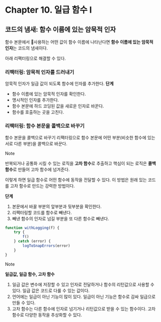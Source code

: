 # Chapter 10. 일급 함수 **I**

## 코드의 냄새: 함수 이름에 있는 암묵적 인자
함수 본문에서 사용하는 어떤 값이 함수 이름에 나타난다면 **함수 이름에 있는 암묵적 인자**는 코드의 냄새이다.

아래 리팩터링으로 해결할 수 있다.

### 리팩터링: 암묵적 인자를 드러내기
암묵적 인자가 일급 값이 되도록 함수에 인자를 추가한다.
**단계** 
- 함수 이름에 있는 암묵적 인자를 확인한다.
- 명시적인 인자를 추가한다.
- 함수 본문에 하드 코딩된 값을 새로운 인자로 바꾼다.
- 함수를 호출하는 곳을 고친다.

### 리팩터링: 함수 본문을 콜백으로 바꾸기
함수 본문을 콜백으로 바꾸기 리팩터링으로 함수 본문에 어떤 부분(비슷한 함수에 있는 서로 다른 부분)을 콜백으로 바꾼다. 

> [!NOTE]  
> 반복되거나 공통화 시킬 수 있는 로직을 **고차 함수**로 추출하고 핵심이 되는 로직은 **콜백 함수**로 만들어 고차 함수에 넘겨준다.

이렇게 하면 일급 함수로 어떤 함수에 동작을 전달할 수 있다. 이 방법은 원래 있는 코드를 고차 함수로 만드는 강력한 방법이다.

**단계**
1. 본문에서 바꿀 부분의 앞부분과 뒷부분을 확인한다.
2. 리팩터링할 코드를 함수로 빼낸다.
3. 빼낸 함수의 인자로 넘길 부분을 또 다른 함수로 빼낸다.

```js
function withLogging(f) {
    try {
        f()
    } catch (error) {
        logToSnapErrors(error)
    }
}
```


>[!note]
> **일급값, 일급 함수, 고차 함수**
> 1. 일급 값은 변수에 저장할 수 있고 인자로 전달하거나 함수의 리턴값으로 사용할 수 있다. 일급 값은 코드로 다룰 수 있는 값이다.
>2. 언어에는 일급이 아닌 기능이 많이 있다. 일급이 아닌 기능은 함수로 감싸 일급으로 만들 수 있다.
>3. 고차 함수는 다른 함수에 인자로 넘기거나 리턴값으로 받을 수 있는 함수이다. 고차 함수로 다양한 동작을 추상화할 수 있다.




